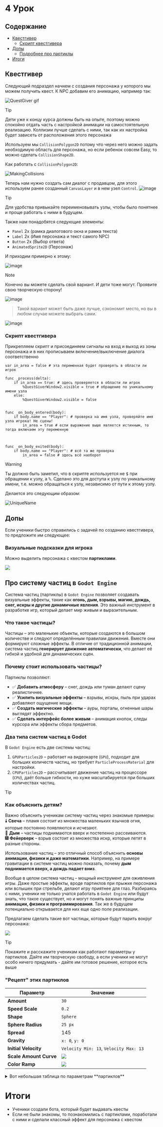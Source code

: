 # 4 Урок

## Содержание
- [Квестгивер](#квестгивер)
	- [Скрипт квестгивера](#скрипт-квестгивера)
- [Допы](#допы)
	- [Подробнее про партиклы](#про-систему-частиц-в-godot-engine)
- [Итоги](#итоги)

## Квестгивер

Следующий подраздел начнем с создания персонажа у которого мы можем получить квест. К NPC добавим его анимацию, например так:

![QuestGiver gif](https://github.com/user-attachments/assets/0e3b5a80-82e0-444d-a7d9-ff07f405b89a)


>[!TIP]
>Дети уже к концу курса должны быть на опыте, поэтому можно спокойно отдать часть с настройкой анимации на самостоятельную реализацию.
>Коллизии лучше сделать с ними, так как их настройка будет зависеть от расположения этого персонажа

Используем мы `CollisionPolygon2D` потому что через него можно задать необходимую область для персонажа, но если ребенок совсем Easy, то можно сделать `CollisionShape2D`. 

Как работать с `CollisionPolygon2D`:

![MakingCollisions](https://github.com/user-attachments/assets/b51c6994-d4ee-496f-8559-24d0f95d6bd2)



Теперь нам нужно создать сам диалог с продавцом, для этого используем ранее созданный `CanvasLayer` и в нем узел `Control`.
![image](https://github.com/user-attachments/assets/52e9814e-2976-426c-b8b7-25bdf666cafd)


>[!TIP]
>Для удобства привыкайте переименовывать узлы, чтобы было понятнее и проще работать с ними в будущем.


Также нам понадобятся следующие элементы:
* `Panel` 2x (рамка диалогового окна и рамка текста)
* `Label` 2x (Имя персонажа и текст самого NPC)
* `Button` 2x (Выбор ответа)
* `AnimatedSprite2D` (Персонаж)

И приходим примерно к этому:

![image](https://github.com/user-attachments/assets/b9fecb72-ae51-4c65-9983-7075cda0e6fc)

>[!NOTE]
>Конечно вы можете сделать свой вариант. И дети тоже могут. Проявите свою творческую сторону!

![image](https://github.com/user-attachments/assets/9dd459dc-46e4-46aa-a5bc-bc11aec4a866)

>Такой вариант может быть даже лучше, сэкономит место, но вы в любом случае можете выбрать сами.

![image](https://github.com/user-attachments/assets/ba16a092-dcf6-4ecd-90a4-0662664cd4f9)

### Скрипт квестгивера

Прикрепляем скрипт и присоединяем сигналы на вход и выход из зоны персонажа и в них прописываем включение/выключение диалога соответственно

```gdscript
var in_area = false # эта переменная будет проверять в области ли игрок

func _process(delta):
	if in_area == true: # здесь проверяется в области ли игрок
		%QuestGiverWindow2.visible = true # обращение по уникальному имени узла
	else:
		%QuestGiverWindow2.visible = false


func _on_body_entered(body):
	if body.name == "Player": # проверка на имя узла, проверяйте имя узла игрока! Не сцены!
		in_area = true # если выражение выше является истинным, то тогда включаем эту переменную
		


func _on_body_exited(body):
	if body.name == "Player": # всё та же проверка
		in_area = false # здесь всё наоборот
```

>[!WARNING]
>Ты должно быть заметил, что в скрипте используется не <kbd>$</kbd> при обращении к узлу, а <kbd>%</kbd>. Сделано это для доступа к узлу по уникальному имени, т.е. можно обращаться к узлу, независимо от пути к этому узлу.

Делается это следующим образом:

![UniqueName](https://github.com/user-attachments/assets/29c851a7-7850-40cb-ba49-2ef9b44464f3)

## Допы

Если ученики быстро справились с задачей по созданию квестгивера, то предложите им следующее:

### Визуальные подсказки для игрока

Можно выделить персонажа с квестом **партиклами**. 

<img src="https://docs.godotengine.org/en/3.2/_images/paranim20.gif">

## Про систему частиц в `Godot Engine`

Система частиц (партиклы) в `Godot Engine` позволяет создавать визуальные эффекты, такие как **огонь, дым, взрывы, магию, дождь, снег, искры и другие динамичные явления**. Это важный инструмент в разработке игр, который делает мир живым и выразительным.  

### Что такое частицы?  
Частицы – это маленькие объекты, которые создаются в большом количестве и следуют определённым правилам движения. Вместе они формируют сложные эффекты. В отличие от традиционной анимации, система частиц **генерирует движение автоматически**, что делает её гибкой и удобной для динамических сцен.  

### Почему стоит использовать частицы?  
Партиклы позволяют:  
- ✅ **Добавить атмосферу** – снег, дождь или туман делают сцену реалистичнее.  
- ✅ **Усилить визуальные эффекты** – взрывы, искры, пыль при ударах добавляют ощущение мощи.  
- ✅ **Создать магические эффекты** – ауры, порталы, огненные шары выглядят эффектно.  
- ✅ **Сделать интерфейс более живым** – анимация кнопок, следы курсора или эффекты сбора предметов.  

### Два типа систем частиц в Godot  
В `Godot Engine` есть две системы частиц:  
1. `GPUParticles2D` – работает на видеокарте (`GPU`), подходит для больших количеств частиц, но требует `ParticleProcessMaterial` для настройки.  
2. `CPUParticles2D` – рассчитывает движение частиц на процессоре (`CPU`), даёт больше гибкости, но хуже масштабируется при больших количествах частиц.  

>[!Tip]
>### Как объяснить детям?  
>Важно объяснить ученикам систему частиц через знакомые примеры:  
>🕯️ **Свеча** – пламя состоит из множества маленьких язычков огня, которые постоянно появляются и исчезают.  
>💨 **Дым** – частицы поднимаются вверх и постепенно рассеиваются.  
>🎆 **Фейерверк** – взрыв состоит из множества искр, которые летят в разные стороны.  


Использование частиц – это отличный способ объяснить **основы анимации, физики и даже математики**. Например, на примере гравитации в системе частиц можно показать, почему **дым поднимается вверх, а дождь падает вниз**.  
 
Вообще в целом система частиц – мощный инструмент для оживления игры. Даже простые эффекты, вроде партиклов при прыжке персонажа или вспышек при стрельбе, делают игру приятнее для глаз. Разбираясь с ними, ученики не только учатся работать в `Godot Engine` или будут знать, что такое существует, но и могут понять важные принципы **анимации, физики и программирования**. Так же в будущем потенциально открывается для них еще одно поле реализации.  


Предлагаем сделать такие вот частицы, которые будут парить вокруг персонажа:

<img src="https://github.com/IT-Compot/Python-methodologies/blob/main/first-stage/Quest/img/Particles2DGif.gif">

>[!Tip]
>Покажите и расскажите ученикам как работают параметры у партиклов. Дайте им творческую свободу, а если ученики не могут особо ничего придумать - дайте им готовое решение, которое есть выше

### "Рецепт" этих партиклов

| **Параметр**            | **Значение** |
|-------------------------|-------------|
| **Amount**             | `30` |
| **Speed Scale**           | `0.2` |
| **Shape**           | `Sphere` |
| **Sphere Radius**         | `25 px` |
| **Spread**      | 145 |
| **Gravity**         | `x: 0`, `y: 0` |
| **Initial Velocity**          | `Velocity Min: 13`, `Velocity Max: 13` |
| **Scale Amount Curve**   | <img src="https://github.com/IT-Compot/Python-methodologies/blob/main/first-stage/Quest/img/ParticlesCurve.jpg"> |
| **Color Ramp**   | <img src="https://github.com/IT-Compot/Python-methodologies/blob/main/first-stage/Quest/img/ColorRampGradient.jpg"> |

<details>
	<summary>Вот небольшая таблица по параметрам **партиклов**</summary>
 
#### Параметры `CPUParticles2D` в `Godot Engine`

| **Параметр**            | **Описание** |
|-------------------------|-------------|
| **Amount**             | Количество частиц, создаваемых системой одновременно. Большее число увеличивает нагрузку на процессор. |
| **Lifetime**           | Время жизни одной частицы в секундах. |
| **One Shot**           | Если включено, частицы испускаются один раз, а затем система останавливается. |
| **Preprocess**         | Время, на которое система запустится заранее, чтобы частички уже были на экране. Полезно для непрерывных эффектов. |
| **Explosiveness**      | Определяет, как равномерно испускаются частицы. `0.0` – равномерно, `1.0` – все частицы испускаются мгновенно. |
| **Randomness**         | Общая случайность параметров частиц. |
| **Fixed FPS**          | Фиксированный FPS для частиц. Может улучшить стабильность анимации. |
| **Fractional Delta**   | Если включено, частицы обновляются с учетом долей кадра, что делает анимацию более плавной. |

### **Эмиссия (Emission)**
| **Параметр**            | **Описание** |
|-------------------------|-------------|
| **Emission Shape**      | Форма эмиссии: `Point`, `Sphere`, `Box`, `Ring`. |
| **Emission Sphere Radius** | Радиус сферы, если выбрана сферическая эмиссия. |
| **Emission Box Extents** | Размеры прямоугольной области эмиссии. |
| **Emission Ring Inner Radius** | Внутренний радиус кольцевой эмиссии. |
| **Emission Ring Outer Radius** | Внешний радиус кольцевой эмиссии. |
| **Emission Ring Height** | Высота кольцевой эмиссии (делает эмиссию объемной). |

### **Движение (Motion)**
| **Параметр**            | **Описание** |
|-------------------------|-------------|
| **Gravity**             | Вектор силы тяжести, влияющий на частицы. (0, 98) – гравитация Земли. |
| **Initial Velocity**    | Начальная скорость частиц. |
| **Velocity Random**     | Случайные отклонения начальной скорости. |
| **Direction**           | Основное направление частиц. |
| **Spread**             | Разброс направления частиц (в градусах). |
| **Damping**             | Замедление частиц со временем (имитация трения). |
| **Damping Random**      | Случайное изменение затухания. |
| **Acceleration**        | Ускорение частиц в их направлении движения. |

### **Вращение (Rotation)**
| **Параметр**            | **Описание** |
|-------------------------|-------------|
| **Angle**              | Начальный угол поворота частиц. |
| **Angle Random**       | Случайное изменение начального угла. |
| **Angular Velocity**    | Скорость вращения частиц. |
| **Angular Velocity Random** | Случайное отклонение угловой скорости. |

### **Масштаб (Scale)**
| **Параметр**            | **Описание** |
|-------------------------|-------------|
| **Scale**              | Базовый размер частиц. |
| **Scale Random**       | Случайное изменение размера. |
| **Scale Curve**        | Кривая изменения размера со временем. |

### **Цвет и анимация (Color & Animation)**
| **Параметр**            | **Описание** |
|-------------------------|-------------|
| **Color**              | Основной цвет частиц. |
| **Color Ramp**         | Градиент цвета, изменяющийся со временем. |
| **Hue Variation**      | Изменение оттенка цвета. |
| **Hue Variation Random** | Случайное отклонение оттенка. |
| **Animation Speed**    | Скорость проигрывания анимации текстуры частицы. |
| **Animation Speed Random** | Случайное изменение скорости анимации. |
| **Animation Offset**   | Смещение кадра анимации в начале жизни частицы. |
| **Animation Offset Random** | Случайное отклонение начального кадра. |

### **След (Trail)**
| **Параметр**            | **Описание** |
|-------------------------|-------------|
| **Trail Length**       | Длина следа, оставляемого частицей. |
| **Trail Divisor**      | Количество сегментов следа (чем больше, тем плавнее). |

### **Затухание (Fade)**
| **Параметр**            | **Описание** |
|-------------------------|-------------|
| **Fade In**            | Время появления частиц. |
| **Fade Out**           | Время исчезновения. |

---

## **Дополнительные примечания**
- **Еще раз подмечаем различие между CPUParticles2D и GPUParticles2D**: CPU-частицы работают на процессоре и более гибкие, но менее производительны. GPU-частицы – быстрее, но требуют `ParticleProcessMaterial` и работают не на всех устройствах.
- **Random (случайные параметры)** позволяют сделать частицы более естественными.
- **Color Ramp** отлично подходит для создания эффектов плавного изменения цвета (например, огонь, дым).

</details>


# Итоги

- Ученики создали бота, который будет выдавать квесты
- Если не были знакомы, то познакомились с партиклами, поработали с ними и сделали классный эффект для персонажа с квестом
